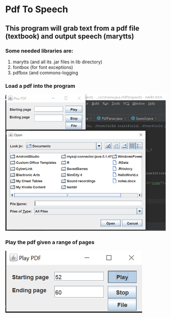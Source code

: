 # Pdf To Speech
## This program will grab text from a pdf file (textbook) and output speech (marytts)

### Some needed libraries are:

1. marytts (and all its .jar files in lib directory)
2. fontbox (for font exceptions)
3. pdfbox (and commons-logging

### Load a pdf into the program
         
![alt text](https://github.com/misaelaguayo/PdfToSpeech/blob/master/images/openPdf.PNG)

### Play the pdf given a range of pages

![alt text](https://github.com/misaelaguayo/PdfToSpeech/blob/master/images/sample.PNG)

